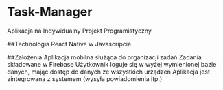 # Task-Manager
Aplikacja na Indywidualny Projekt Programistyczny

##Technologia
React Native w Javascripcie

##Założenia
Aplikacja mobilna służąca do organizacji zadań
Zadania składowane w Firebase
Użytkownik loguje się w wyżej wymienionej bazie danych, mając dostęp do danych ze wszystkich urządzeń
Aplikacja jest zintegrowana z systemem (wysyła powiadomienia itp.)
